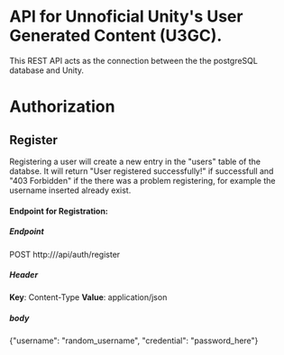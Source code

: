 # API for Unnoficial Unity's User Generated Content (U3GC).

This REST API acts as the connection between the the postgreSQL database and Unity.


# Authorization

## Register

Registering a user will create a new entry in the "users" table of the databse.
It will return "User registered successfully!" if successfull and "403 Forbidden" if the there was a problem registering, for example the username inserted already exist.

#### Endpoint for Registration:
##### Endpoint
POST http://<direction>/api/auth/register
##### Header
**Key**: Content-Type
**Value**: application/json
##### body
 {"username": "random_username", "credential": "password_here"}
